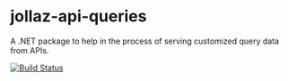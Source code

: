 # jollaz-api-queries
A .NET package to help in the process of serving customized query data from APIs.

[![Build Status](https://dev.azure.com/jonathanlazaro1/JollazApiQueries/_apis/build/status/JollazApiQueries%20.NET%20CI?branchName=master)](https://dev.azure.com/jonathanlazaro1/JollazApiQueries/_build/latest?definitionId=1&branchName=master)
